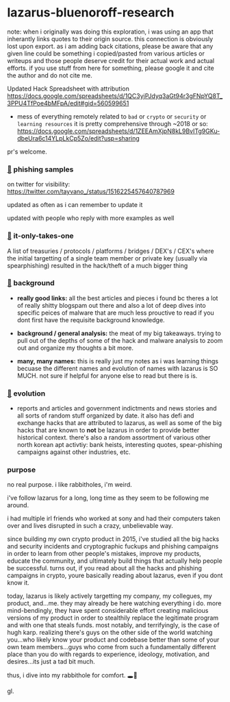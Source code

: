 # lazarus-bluenoroff-research

note: when i originally was doing this exploration, i was using an app that inherantly links quotes to their origin source. this connection is obviously lost upon export. as i am adding back citations, please be aware that any given line could be something i copied/pasted from various articles or writeups and those people deserve credit for their actual work and actual efforts. if you use stuff from here for something, please google it and cite the author and do not cite me.

Updated Hack Spreadsheet with attribution https://docs.google.com/spreadsheets/d/1QC3yjPJdyq3aGt94r3gFNpYQ8T_3PPU4TfPoe4bMFpA/edit#gid=560599651

- mess of everything remotely related to `bad` or `crypto` or `security` or `learning resources` it is pretty comprehensive through ~2018 or so: https://docs.google.com/spreadsheets/d/1ZEEAmXjpN8kL9BvITg9GKu-dbeUra6c14YLpLkCp5Zo/edit?usp=sharing


pr's welcome.

### [🔗](https://twitter.com/tayvano_/status/1516225457640787969) phishing samples

on twitter for visibility: https://twitter.com/tayvano_/status/1516225457640787969

updated as often as i can remember to update it

updated with people who reply with more examples as well

### [🔗](https://github.com/tayvano/lazarus-bluenoroff-research/blob/main/it-only-takes-one.md) it-only-takes-one

A list of treasuries / protocols / platforms / bridges / DEX's / CEX's where the initial targetting of a single team member or private key (usually via spearphishing) resulted in the hack/theft of a much bigger thing

### [🔗](https://github.com/tayvano/lazarus-bluenoroff-research/blob/main/lazarus-background.md) background

- **really good links:** all the best articles and pieces i found bc theres a lot of really shitty blogspam out there and also a lot of deep dives into specific peices of malware that are much less prouctive to read if you dont first have the requisite background knowledge.

- **background / general analysis:** the meat of my big takeaways. trying to pull out of the depths of some of the hack and malware analysis to zoom out and organize my thoughts a bit more.

- **many, many names:** this is really just my notes as i was learning things becuase the different names and evolution of names with lazarus is SO MUCH. not sure if helpful for anyone else to read but there is is.


### [🔗](https://github.com/tayvano/lazarus-bluenoroff-research/blob/main/lazarus-evolution.md) evolution

- reports and articles and government indictments and news stories and all sorts of random stuff organized by date. it also has defi and exchange hacks that are attributed to lazarus, as well as some of the big hacks that are known to **not** be lazarus in order to provide better historical context. there's also a random assortment of various other north korean apt activtiy: bank heists, interesting quotes, spear-phishing campaigns against other industries, etc.



### purpose

no real purpose. i like rabbitholes, i'm weird. 

i've follow lazarus for a long, long time as they seem to be following me around. 

i had multiple irl friends who worked at sony and had their computers taken over and lives disrupted in such a crazy, unbelievable way. 

since building my own crypto product in 2015, i've studied all the big hacks and security incidents and cryptographic fuckups and phishing campaigns in order to learn from other people's mistakes, improve my products, educate the community, and ultimately build things that actually help people be successful. turns out, if you read about all the hacks and phishing campaigns in crypto, youre basically reading about lazarus, even if you dont know it.

today, lazarus is likely actively targetting my company, my collegues, my product, and...me.  they may already be here watching everything i do. more mind-bendingly, they have spent considerable effort creating malicious versions of my product in order to stealthily replace the legitimate program and with one that steals funds. most notably, and terrifyingly, is the case of hugh karp. realizing there's guys on the other side of the world watching you...who likely know your product and codebase better than some of your own team members...guys who come from such a fundamentally different place than you do with regards to experience, ideology, motivation, and desires...its just a tad bit much.

thus, i dive into my rabbithole for comfort. 🕳️🐇

gl.
